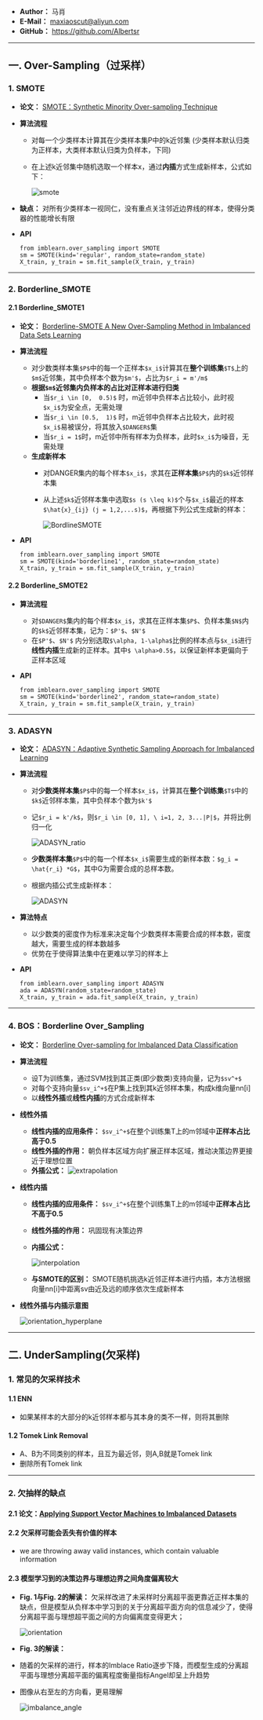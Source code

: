 - **Author：** 马肖
- **E-Mail：** maxiaoscut@aliyun.com
- **GitHub：**  https://github.com/Albertsr

---
## 一. Over-Sampling（过采样）
### 1. SMOTE
- **论文：** [SMOTE：Synthetic Minority Over-sampling Technique](https://github.com/Albertsr/Class-Imbalance/blob/master/2.%20Sampling/Papers/SMOTE%EF%BC%9ASynthetic%20Minority%20Over-sampling%20Technique.pdf)
- **算法流程**
  - 对每一个少类样本计算其在少类样本集P中的k近邻集 (少类样本默认归类为正样本，大类样本默认归类为负样本，下同)
  - 在上述k近邻集中随机选取一个样本x，通过**内插**方式生成新样本，公式如下：
  
    ![smote](https://github.com/Albertsr/Class-Imbalance/blob/master/2.%20Sampling/Pics/SMOTE.jpg)

- **缺点：** 对所有少类样本一视同仁，没有重点关注邻近边界线的样本，使得分类器的性能增长有限

- **API**
  ```
  from imblearn.over_sampling import SMOTE
  sm = SMOTE(kind='regular', random_state=random_state)
  X_train, y_train = sm.fit_sample(X_train, y_train)
  ```
--- 

### 2. Borderline_SMOTE
#### 2.1 Borderline_SMOTE1
- **论文：** [Borderline-SMOTE A New Over-Sampling Method in Imbalanced Data Sets Learning](https://github.com/Albertsr/Class-Imbalance/blob/master/2.%20Sampling/Papers/Borderline-SMOTE%20A%20New%20Over-Sampling%20Method%20in%20Imbalanced%20Data%20Sets%20Learning.pdf)

- **算法流程**
  - 对少数类样本集`$P$`中的每一个正样本`$x_i$`计算其在**整个训练集**`$T$`上的`$m$`近邻集，其中负样本个数为`$m'$`，占比为`$r_i = m'/m$`
  - **根据`$m$`近邻集内负样本的占比对正样本进行归类**
    - 当`$r_i \in [0,  0.5)$` 时，m近邻中负样本占比较小，此时视`$x_i$`为安全点，无需处理
    - 当`$r_i \in [0.5,  1)$` 时，m近邻中负样本占比较大，此时视`$x_i$`易被误分，将其放入`$DANGER$`集
    - 当`$r_i = 1$`时，m近邻中所有样本为负样本，此时`$x_i$`为噪音，无需处理
  - **生成新样本**
    - 对DANGER集内的每个样本`$x_i$`，求其在**正样本集**`$P$`内的`$k$`近邻样本集
    - 从上述`$k$`近邻样本集中选取`$s (s \leq k)$`个与`$x_i$`最近的样本`$\hat{x}_{ij} (j = 1,2,...s)$`，再根据下列公式生成新的样本：
     
      ![BordlineSMOTE](https://github.com/Albertsr/Class-Imbalance/blob/master/2.%20Sampling/Pics/BordlineSMOTE.jpg)
    
- **API**
  ```
  from imblearn.over_sampling import SMOTE
  sm = SMOTE(kind='borderline1', random_state=random_state)
  X_train, y_train = sm.fit_sample(X_train, y_train)
  ```
  
#### 2.2 Borderline_SMOTE2
- **算法流程**
  - 对`$DANGER$`集内的每个样本`$x_i$`，求其在正样本集`$P$`、负样本集`$N$`内的`$k$`近邻样本集，记为：`$P'$`、`$N'$`
  - 在`$P'$`、`$N'$` 内分别选取`$\alpha, 1-\alpha$`比例的样本点与`$x_i$`进行**线性内插**生成新的正样本。其中`$ \alpha>0.5$`，以保证新样本更偏向于正样本区域

- **API**
  ```
  from imblearn.over_sampling import SMOTE
  sm = SMOTE(kind='borderline2', random_state=random_state)
  X_train, y_train = sm.fit_sample(X_train, y_train)
  ```
---

### 3. ADASYN
- **论文：** [ADASYN：Adaptive Synthetic Sampling Approach for Imbalanced Learning](https://github.com/Albertsr/Class-Imbalance/blob/master/2.%20Sampling/Papers/ADASYN%EF%BC%9AAdaptive%20Synthetic%20Sampling%20Approach%20for%20Imbalanced%20Learning.pdf)

- **算法流程**
  - 对**少数类样本集**`$P$`中的每一个样本`$x_i$`，计算其在**整个训练集**`$T$`中的`$k$`近邻样本集，其中负样本个数为`$k'$`
  - 记`$r_i = k'/k$`，则`$r_i \in [0, 1], \ i=1, 2, 3...|P|$`，并将比例归一化
  
    ![ADASYN_ratio](https://github.com/Albertsr/Class-Imbalance/blob/master/2.%20Sampling/Pics/ADASYN_ratio.jpg)
    
  - **少数类样本集**`$P$`中的每一个样本`$x_i$`需要生成的新样本数：`$g_i = \hat{r_i} *G$`，其中G为需要合成的总样本数。
  - 根据内插公式生成新样本：
  
    ![ADASYN](https://github.com/Albertsr/Class-Imbalance/blob/master/2.%20Sampling/Pics/ADASYN.jpg)

- **算法特点**
  - 以少数类的密度作为标准来决定每个少数类样本需要合成的样本数，密度越大，需要生成的样本数越多
  - 优势在于使得算法集中在更难以学习的样本上

- **API**
  ```
  from imblearn.over_sampling import ADASYN
  ada = ADASYN(random_state=random_state)
  X_train, y_train = ada.fit_sample(X_train, y_train)
  ```
---

### 4. BOS：Borderline Over_Sampling
- **论文：** [Borderline Over-sampling for Imbalanced Data Classification](https://github.com/Albertsr/Class-Imbalance/blob/master/2.%20Sampling/Papers/Borderline%20Over-sampling%20for%20Imbalanced%20Data%20Classification.pdf)

- **算法流程**
  - 设T为训练集，通过SVM找到其正类(即少数类)支持向量，记为`$sv^+$`
  - 对每个支持向量`$sv_i^+$`在P集上找到其k近邻样本集，构成k维向量nn[i]
  - 以**线性外插**或**线性内插**的方式合成新样本

- **线性外插**
  - **线性内插的应用条件：** `$sv_i^+$`在整个训练集T上的m邻域中**正样本占比高于0.5**
  - **线性外插的作用：** 朝负样本区域方向扩展正样本区域，推动决策边界更接近于理想位置
  - **外插公式：**
    ![extrapolation](https://github.com/Albertsr/Class-Imbalance/blob/master/2.%20Sampling/Pics/extrapolation.jpg)
    
- **线性内插**
  - **线性内插的应用条件：** `$sv_i^+$`在整个训练集T上的m邻域中**正样本占比不高于0.5**
  - **线性外插的作用：** 巩固现有决策边界
  - **内插公式：**
  
      ![interpolation](https://github.com/Albertsr/Class-Imbalance/blob/master/2.%20Sampling/Pics/interpolation.jpg)
      
  - **与SMOTE的区别：** SMOTE随机挑选k近邻正样本进行内插，本方法根据向量nn[i]中距离sv由近及远的顺序依次生成新样本

- **线性外插与内插示意图**
    
    ![orientation_hyperplane](https://github.com/Albertsr/Class-Imbalance/blob/master/2.%20Sampling/Pics/orientation_%20hyperplane.jpg)
  
---

## 二. UnderSampling(欠采样)
### 1. 常见的欠采样技术
#### 1.1 ENN
- 如果某样本的大部分的k近邻样本都与其本身的类不一样，则将其删除

#### 1.2 Tomek Link Removal
- A、B为不同类别的样本，且互为最近邻，则A,B就是Tomek link
- 删除所有Tomek link
---

### 2. 欠抽样的缺点
#### 2.1 论文：[Applying Support Vector Machines to Imbalanced Datasets](https://github.com/Albertsr/Class-Imbalance/blob/master/2.%20Sampling/Papers/Applying%20Support%20Vector%20Machines%20to%20Imbalanced%20Datasets.pdf)

#### 2.2 欠采样可能会丢失有价值的样本
- we are throwing away valid instances, which contain valuable information

#### 2.3 模型学习到的决策边界与理想边界之间角度偏离较大
- **Fig. 1与Fig. 2的解读：**  欠采样改进了未采样时分离超平面更靠近正样本集的缺点，但是模型从负样本中学习到的关于分离超平面方向的信息减少了，使得分离超平面与理想超平面之间的方向偏离度变得更大；

  ![orientation](https://github.com/Albertsr/Class-Imbalance/blob/master/2.%20Sampling/Pics/orientation_%20hyperplane.jpg)

- **Fig. 3的解读：** 
- 随着的欠采样的进行，样本的Imblace Ratio逐步下降，而模型生成的分离超平面与理想分离超平面的偏离程度衡量指标Angel却呈上升趋势
- 图像从右至左的方向看，更易理解
 
  ![imbalance_angle](https://github.com/Albertsr/Class-Imbalance/blob/master/2.%20Sampling/Pics/imbalance%20ratio%26angle.jpg)


